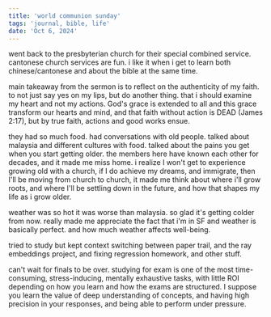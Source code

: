 ```yaml
---
title: 'world communion sunday'
tags: 'journal, bible, life'
date: 'Oct 6, 2024'
---
```


went back to the presbyterian church for their special combined service. cantonese church services are fun. i like it when i get to learn both chinese/cantonese and about the bible at the same time.

main takeaway from the sermon is to reflect on the authenticity of my faith. to not just say yes on my lips, but do another thing. that i should examine my heart and not my actions. God's grace is extended to all and this grace transform our hearts and mind, and that faith without action is DEAD (James 2:17), but by true faith, actions and good works ensue.

they had so much food. had conversations with old people. talked about malaysia and different cultures with food. talked about the pains you get when you start getting older. the members here have known each other for decades, and it made me miss home. i realize I won't get to experience growing old with a church, if I do achieve my dreams, and immigrate, then I'll be moving from church to church, it made me think about where i'll grow roots, and where I'll be settling down in the future, and how that shapes my life as i grow older.

weather was so hot it was worse than malaysia. so glad it's getting colder from now. really made me appreciate the fact that i'm in SF and weather is basically perfect. and how much weather affects well-being.

tried to study but kept context switching between paper trail, and the ray embeddings project, and fixing regression homework, and other stuff.

can't wait for finals to be over. studying for exam is one of the most time-consuming, stress-inducing, mentally exhaustive tasks, with little ROI depending on how you learn and how the exams are structured. I suppose you learn the value of deep understanding of concepts, and having high precision in your responses, and being able to perform under pressure.
